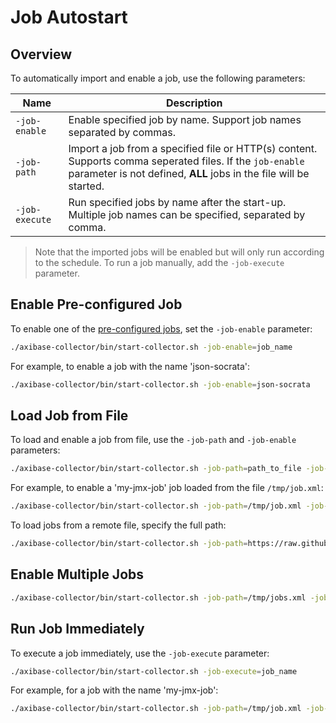# Job Autostart

## Overview

To automatically import and enable a job, use the following parameters:

**Name** | **Description**
----- | -----
`-job-enable` | Enable specified job by name. Support job names separated by commas.
`-job-path` | Import a job from a specified file or HTTP(s) content. Supports comma seperated files. If the `job-enable` parameter is not defined, **ALL** jobs in the file will be started.
`-job-execute` | Run specified jobs by name after the start-up. Multiple job names can be specified, separated by comma.

> Note that the imported jobs will be enabled but will only run according to the schedule. To run a job manually, add the `-job-execute` parameter.

## Enable Pre-configured Job

To enable one of the [pre-configured jobs](pre-configured-jobs.md), set the `-job-enable` parameter:

```sh
./axibase-collector/bin/start-collector.sh -job-enable=job_name
```
 
For example, to enable a job with the name 'json-socrata':

```sh
./axibase-collector/bin/start-collector.sh -job-enable=json-socrata
```

## Load Job from File

To load and enable a job from file, use the `-job-path` and `-job-enable` parameters:

```sh
./axibase-collector/bin/start-collector.sh -job-path=path_to_file -job-enable=job_name
```
 
For example, to enable a 'my-jmx-job' job loaded from the file `/tmp/job.xml`:

```sh
./axibase-collector/bin/start-collector.sh -job-path=/tmp/job.xml -job-enable=my-jmx-job
```

To load jobs from a remote file, specify the full path:

```sh
./axibase-collector/bin/start-collector.sh -job-path=https://raw.githubusercontent.com/axibase/axibase-collector-docs/master/job-templates/icmp-ping.xml
```

## Enable Multiple Jobs

```sh
./axibase-collector/bin/start-collector.sh -job-path=/tmp/jobs.xml -job-enable=json-job,tcp-job
```

## Run Job Immediately

To execute a job immediately, use the `-job-execute` parameter:

```sh
./axibase-collector/bin/start-collector.sh -job-execute=job_name
```

For example, for a job with the name 'my-jmx-job':

```sh
./axibase-collector/bin/start-collector.sh -job-path=/tmp/job.xml -job-enable=my-jmx-job -job-execute=json-my-jmx-job
```
